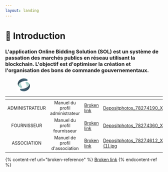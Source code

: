 ```yaml
---
layout: landing
---
```


# 🚀 Introduction

### L'application Online Bidding Solution (SOL) est un système de passation des marchés publics en réseau utilisant la blockchain. L'objectif est d'optimiser la création et l'organisation des bons de commande gouvernementaux.

<figure><img src=".gitbook/assets/Group (1).png" alt=""><figcaption></figcaption></figure>

<table data-view="cards"><thead><tr><th align="center"></th><th align="center"></th><th data-hidden data-card-target data-type="content-ref"></th><th data-hidden data-card-cover data-type="files"></th></tr></thead><tbody><tr><td align="center">ADMINISTRATEUR</td><td align="center">Manuel du profil administrateur</td><td><a href="broken-reference">Broken link</a></td><td><a href=".gitbook/assets/Depositphotos_78274190_XL.jpg">Depositphotos_78274190_XL.jpg</a></td></tr><tr><td align="center">FOURNISSEUR</td><td align="center">Manuel du profil fournisseur</td><td><a href="broken-reference">Broken link</a></td><td><a href=".gitbook/assets/Depositphotos_78274360_XL.jpg">Depositphotos_78274360_XL.jpg</a></td></tr><tr><td align="center">ASSOCIATION</td><td align="center">Manuel de profil d'association</td><td><a href="broken-reference">Broken link</a></td><td><a href=".gitbook/assets/Depositphotos_78274612_XL (1).jpg">Depositphotos_78274612_XL (1).jpg</a></td></tr></tbody></table>

{% content-ref url="broken-reference" %}
[Broken link](broken-reference)
{% endcontent-ref %}
